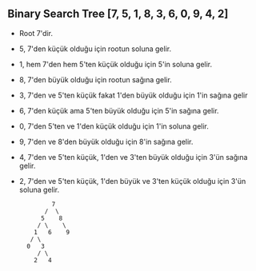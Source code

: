 ## Binary Search Tree [7, 5, 1, 8, 3, 6, 0, 9, 4, 2]

- Root 7'dir.

- 5, 7'den küçük olduğu için rootun soluna gelir.

- 1, hem 7'den hem 5'ten küçük olduğu için 5'in soluna gelir.

- 8, 7'den büyük olduğu için rootun sağına gelir.

- 3, 7'den ve 5'ten küçük fakat 1'den büyük olduğu için 1'in sağına gelir

- 6, 7'den küçük ama 5'ten büyük olduğu için 5'in sağına gelir.

- 0, 7'den 5'ten ve 1'den küçük olduğu için 1'in soluna gelir.

- 9, 7'den ve 8'den büyük olduğu için 8'in sağına gelir.

- 4, 7'den ve 5'ten küçük, 1'den ve 3'ten büyük olduğu için 3'ün sağına gelir.

- 2, 7'den ve 5'ten küçük, 1'den büyük ve 3'ten küçük olduğu için 3'ün soluna gelir.
     
     
     
     
               7
             /  \
            5    8
           / \    \
          1   6    9
         / \
        0   3
           / \
          2   4 